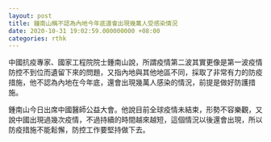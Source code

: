 ```yaml
---
layout: post
title: 鍾南山稱不認為內地今年底還會出現幾萬人受感染情況
date: 2020-10-31 19:02:59.000000000 +08:00
categories: rthk
---
```


中國抗疫專家、國家工程院院士鍾南山說，所謂疫情第二波其實更像是第一波疫情防控不到位而遺留下來的問題，又指內地與其他地區不同，採取了非常有力的防疫措施，他不認為內地在今年底，還會出現幾萬人感染的情況，前提是做好防護措施。

鍾南山今日出席中國醫師公益大會。他說目前全球疫情未結束，形勢不容樂觀，又說中國出現過幾次疫情，不過持續的時間越來越短，這個情況以後還會出現，所以防疫措施不能鬆懈，防控工作要堅持做下去。
